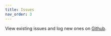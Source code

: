 ```yaml
---
title: Issues
nav_order: 3
---
```


View existing issues and log new ones on [Github](https://github.com/Herdubreid/e1p-backlog/issues).
